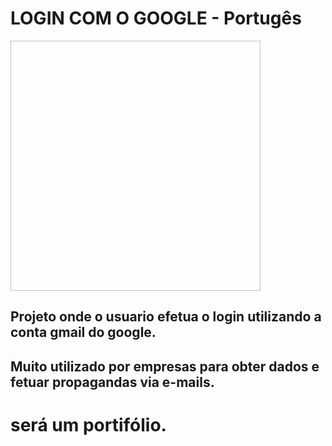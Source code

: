 
# LOGIN COM O GOOGLE - Portugês

<img href='/logo.png' align:center width='400px' height='400px'>

## Projeto onde o usuario efetua o login utilizando a conta gmail do google.

## Muito utilizado por empresas para obter dados e fetuar propagandas via e-mails.

# será um portifólio.

